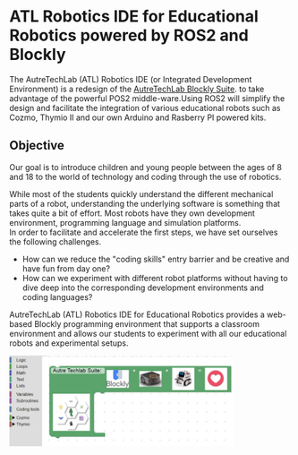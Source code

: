 # ATL Robotics IDE for Educational Robotics powered by ROS2 and Blockly
The AutreTechLab (ATL) Robotics IDE (or Integrated Development Environment) is a redesign of the [AutreTechLab Blockly Suite](https://github.com/AutreTechLab/ATL_Blockly_Suite). to take advantage of the powerful POS2 middle-ware.Using ROS2 will simplify the design and facilitate the integration of various educational robots such as Cozmo, Thymio II and our own Arduino and Rasberry PI powered kits. 

## Objective
Our goal is to introduce children and young people between the ages of 8 and 18 to the world of technology and coding through the use of robotics.

While most of the students quickly understand the different mechanical parts of a robot, understanding the underlying software is something that takes quite a bit of effort. Most robots have they own development environment, programming language and simulation platforms. 
<br>
In order to facilitate and accelerate the first steps, we have set ourselves the following challenges. 

- How can we reduce the "coding skills" entry barrier and be creative and have fun from day one?
- How can we experiment with different robot platforms without having to dive deep into the corresponding development environments and coding languages?

AutreTechLab (ATL) Robotics IDE for Educational Robotics provides a web-based Blockly programming environment that supports a classroom environment and allows our students to experiment with all our educational robots and experimental setups. 

<img src="https://github.com/AutreTechLab/ATL_Blockly_Suite/raw/master/gallery/ATL-Suite2.jpg" width="400"/></a>
